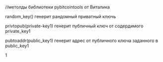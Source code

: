 //метолды библиотеки pybitcointools от Виталика 

random_key()    генерит рандомный приватный ключь

privtopub(private-key1)     генерит публичный ключ от содердимого private_key1

pubtoaddr(public_key1)      генерит адрес от публичного ключа заданного в public_key1

1
